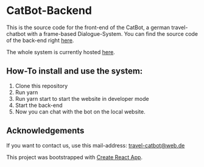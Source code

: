 # CatBot-Backend

This is the source code for the front-end of the CatBot, a german travel-chatbot with a frame-based Dialogue-System. You can find the source code of the back-end right [here](https://github.com/FelixTheodor/CatBot-Backend/). 

The whole system is currently hosted [here](https://travel-catbot.de).





## How-To install and use the system:

1. Clone this repository
2. Run yarn
3. Run yarn start to start the website in developer mode
4. Start the back-end
5. Now you can chat with the bot on the local website.


## Acknowledgements

If you want to contact us, use this mail-address: travel-catbot@web.de


This project was bootstrapped with [Create React App](https://github.com/facebook/create-react-app).